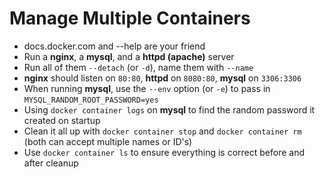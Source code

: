 # Manage Multiple Containers

- docs.docker.com and --help are your friend
- Run a **nginx**, a **mysql**, and a **httpd (apache)** server
- Run all of them `--detach` (or `-d`), name them with `--name`
- **nginx** should listen on `80:80`, **httpd** on `8080:80`, **mysql** on `3306:3306`
- When running **mysql**, use the `--env` option (or `-e`) to pass in `MYSQL_RANDOM_ROOT_PASSWORD=yes`
- Using `docker container logs` on **mysql** to find the random password it created on startup
- Clean it all up with `docker container stop` and `docker container rm` (both can accept multiple names or ID's)
- Use `docker container ls` to ensure everything is correct before and after cleanup